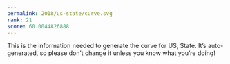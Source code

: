 ```yaml
---
permalink: 2018/us-state/curve.svg
rank: 21
score: 60.0044826888
---
```


This is the information needed to generate the curve for US, State. It’s
auto-generated, so please don’t change it unless you know what you’re
doing!
